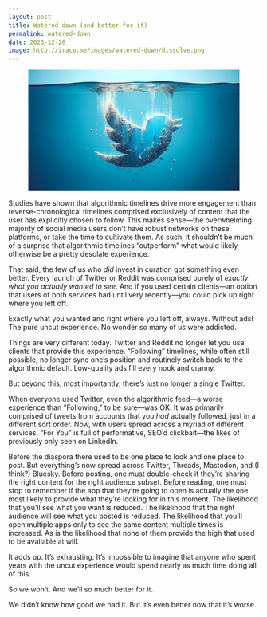 ```yaml
---
layout: post
title: Watered down (and better for it)
permalink: watered-down
date: 2023-12-26
image: http://irace.me/images/watered-down/dissolve.png
---
```


<figure>
  <img src="/images/watered-down/dissolve.png">
</figure>


Studies have shown that algorithmic timelines drive more engagement than reverse-chronological timelines comprised exclusively of content that the user has explicitly chosen to follow. This makes sense—the overwhelming majority of social media users don’t have robust networks on these platforms, or take the time to cultivate them. As such, it shouldn’t be much of a surprise that algorithmic timelines “outperform” what would likely otherwise be a pretty desolate experience.

That said, the few of us who _did_ invest in curation got something even better. Every launch of Twitter or Reddit was comprised purely of _exactly what you actually wanted to see_. And if you used certain clients—an option that users of both services had until very recently—you could pick up right where you left off.

Exactly what you wanted and right where you left off, always. Without ads! The pure uncut experience. No wonder so many of us were addicted.

Things are very different today. Twitter and Reddit no longer let you use clients that provide this experience. “Following” timelines, while often still possible, no longer sync one’s position and routinely switch back to the algorithmic default. Low-quality ads fill every nook and cranny. 

But beyond this, most importantly, there’s just no longer a single Twitter.

When everyone used Twitter, even the algorithmic feed—a worse experience than “Following,” to be sure—was OK. It was primarily comprised of tweets from accounts that you _had_ actually followed, just in a different sort order. Now, with users spread across a myriad of different services, “For You” is full of performative, SEO’d clickbait—the likes of previously only seen on LinkedIn.

Before the diaspora there used to be one place to look and one place to post. But everything’s now spread across Twitter, Threads, Mastodon, and (I think?) Bluesky. Before posting, one must double-check if they’re sharing the right content for the right audience subset. Before reading, one must stop to remember if the app that they’re going to open is actually the one most likely to provide what they’re looking for in this moment. The likelihood that you’ll see what you want is reduced. The likelihood that the right audience will see what you posted is reduced. The likelihood that you’ll open multiple apps only to see the same content multiple times is increased. As is the likelihood that none of them provide the high that used to be available at will.

It adds up. It’s exhausting. It’s impossible to imagine that anyone who spent years with the uncut experience would spend nearly as much time doing all of this. 

So we won’t. And we’ll so much better for it.

We didn’t know how good we had it. But it’s even better now that it’s worse.
